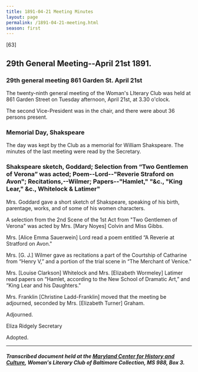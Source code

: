 ```yaml
---
title: 1891-04-21 Meeting Minutes
layout: page
permalink: /1891-04-21-meeting.html
season: first
---
```


<style>
    #maincontent{
        font-size:1.4em;
    }
</style>
[63]

## 29th General Meeting--April 21st 1891.

### 29th general meeting 861 Garden St. April 21st

The twenty-ninth general meeting of the Woman's LIterary Club was held at 861 Garden Street on Tuesday afternoon, April 21st, at 3.30 o'clock.

The second Vice-President was in the chair, and there were about 36 persons present.

### Memorial Day, Shakspeare

The day was kept by the Club as a memorial for William Shakspeare. The minutes of the last meeting were read by the Secretary.

### Shakspeare sketch, Goddard; Selection from “Two Gentlemen of Verona” was acted; Poem--Lord--"Reverie Straford on Avon"; Recitations,--Wilmer; Papers--"Hamlet," "&c., "King Lear," &c., Whitelock & Latimer"

Mrs. Goddard gave a short sketch of Shakspeare, speaking of his birth, parentage, works, and of some of his women characters.

A selection from the 2nd Scene of the 1st Act from "Two Gentlemen of Verona" was acted by Mrs. [Mary Noyes] Colvin and Miss Gibbs.

Mrs. [Alice Emma Sauerwein] Lord read a poem entitled “A Reverie at Stratford on Avon."

Mrs. [G. J.] Wilmer gave as recitations a part of the Courtship of Catharine from “Henry V,” and a portion of the trial scene in “The Merchant of Venice."

Mrs. [Louise Clarkson] Whitelock and Mrs. [Elizabeth Wormeley] Latimer read papers on “Hamlet, according to the New School of Dramatic Art,” and “King Lear and his Daughters."

Mrs. Franklin [Christine Ladd-Franklin] moved that the meeting be adjourned, seconded by Mrs. [Elizabeth Turner] Graham.

Adjourned.

Eliza Ridgely
Secretary

Adopted.

<hr>

##### Transcribed document held at the [Maryland Center for History and Culture](http://mdhs.org/), Woman's Literary Club of Baltimore Collection, MS 988, Box 3. 
